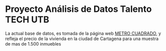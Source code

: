 # Proyecto Análisis de Datos Talento TECH UTB

La actual base de datos, es tomada de la página web [METRO CUADRADO](https://www.metrocuadrado.com), y refleja el precio de la vivienda en la ciudad de Cartagena para una muestra de mas de 1.500 inmuebles